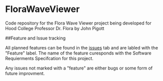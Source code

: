 # FloraWaveViewer
Code repository for the Flora Wave Viewer project being developed for Hood College Professor Dr. Flora by John Pigott


##Feature and Issue tracking

All planned features can be found in the [issues](https://github.com/ArunawayNERD/FloraWaveViewer/issues) tab and are labled with the "Feature" label. The name of the feature curesponds with the Software Requierments Specifcation for this project.

Any issues not marked with a "feature" are either bugs or some form of future improvment. 
